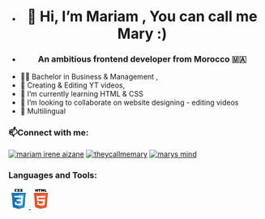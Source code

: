 - <h1 align="center">👋 Hi, I’m Mariam , You can call me Mary :)</h1>
- <h3 align="center">An ambitious frontend developer from <strong>Morocco 🇲🇦 </strong></h3>
- 👩‍🎓 Bachelor in Business & Management , 
- 🎥 Creating & Editing YT videos, 
- 🌱 I’m currently learning HTML & CSS 
- 💞️ I’m looking to collaborate on website designing - editing videos
- 🧠 Multilingual


<h3 align="left">📫Connect with me:</h3>
<p align="left">
<a href="https://twitter.com/AizaneIrene" target="blank"><img align="center" src="https://raw.githubusercontent.com/rahuldkjain/github-profile-readme-generator/master/src/images/icons/Social/twitter.svg" alt="mariam irene aizane" height="30" width="40" /></a>
<a href="https://www.instagram.com/mariamaizane_official/" target="blank"><img align="center" src="https://raw.githubusercontent.com/rahuldkjain/github-profile-readme-generator/master/src/images/icons/Social/instagram.svg" alt="theycallmemary" height="30" width="40" /></a>
<a href="https://rb.gy/xdoctn" target="blank"><img align="center" src="https://raw.githubusercontent.com/rahuldkjain/github-profile-readme-generator/master/src/images/icons/Social/youtube.svg" alt="marys mind" height="30" width="40" /></a>
</p>

<h3 align="left">Languages and Tools:</h3>
<p align="left"> <a href="https://www.w3schools.com/css/" target="_blank" rel="noreferrer"> <img src="https://raw.githubusercontent.com/devicons/devicon/master/icons/css3/css3-original-wordmark.svg" alt="css3" width="40" height="40"/> </a> <a href="https://www.w3.org/html/" target="_blank" rel="noreferrer"> <img src="https://raw.githubusercontent.com/devicons/devicon/master/icons/html5/html5-original-wordmark.svg" alt="html5" width="40" height="40"/> </a> </p>


<!---
Mariam-Aizane19/Mariam-Aizane19 is a ✨ special ✨ repository because its `README.md` (this file) appears on your GitHub profile.
You can click the Preview link to take a look at your changes.
--->
